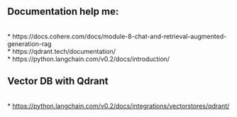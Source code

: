## Documentation help me: 
<br/>
* https://docs.cohere.com/docs/module-8-chat-and-retrieval-augmented-generation-rag
<br/>
* https://qdrant.tech/documentation/
<br/>
* https://python.langchain.com/v0.2/docs/introduction/

## Vector DB with Qdrant 
<br/> * https://python.langchain.com/v0.2/docs/integrations/vectorstores/qdrant/
